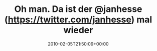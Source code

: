 ---
retweeted: false
source: <a href="http://twitter.com" rel="nofollow">Twitter Web Client</a>
entities:
  hashtags: []
  symbols: []
  user_mentions:
  - name: Jan Hesse
    screen_name: janhesse
    indices:
    - '19'
    - '28'
    id_str: '51982392'
    id: '51982392'
  - name: freundearbeit
    screen_name: freundearbeit
    indices:
    - '47'
    - '61'
    id_str: '51211984'
    id: '51211984'
  - name: Die Z99
    screen_name: dachwg
    indices:
    - '92'
    - '99'
    id_str: '91882733'
    id: '91882733'
  urls: []
display_text_range:
- '0'
- '129'
favorite_count: '0'
id_str: '8694913057'
truncated: false
retweet_count: '0'
id: '8694913057'
created_at: Fri Feb 05 21:50:09 +0000 2010
favorited: false
full_text: Oh man. Da ist der [@janhesse](https://twitter.com/janhesse) mal wieder
  in der [@freundearbeit](https://twitter.com/freundearbeit) und ich bin kaputt und
  in der [@dachwg](https://twitter.com/dachwg). Dafür mit Flammkuchen. Hach.
lang: de
tags:
- pesos/twitter
date: '2010-02-05T21:50:09+00:00'
src: https://twitter.com/bascht/status/8694913057
original_url: https://twitter.com/bascht/status/8694913057
type: twitter_tweet
text: Oh man. Da ist der [@janhesse](https://twitter.com/janhesse) mal wieder in der
  [@freundearbeit](https://twitter.com/freundearbeit) und ich bin kaputt und in der
  [@dachwg](https://twitter.com/dachwg). Dafür mit Flammkuchen. Hach.
title: 'Oh man. Da ist der @janhesse (https://twitter.com/janhesse) mal wieder '

---